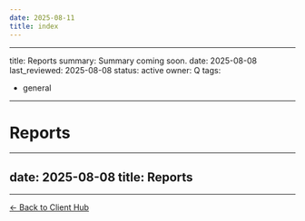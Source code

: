 ```yaml
---
date: 2025-08-11
title: index
---
```

---
title: Reports
summary: Summary coming soon.
date: 2025-08-08
last_reviewed: 2025-08-08
status: active
owner: Q
tags:
- general
---
# Reports

---
date: 2025-08-08
title: Reports
---

---
[← Back to Client Hub](https://www.builtbyrays.com/Client-Vault/portal)
